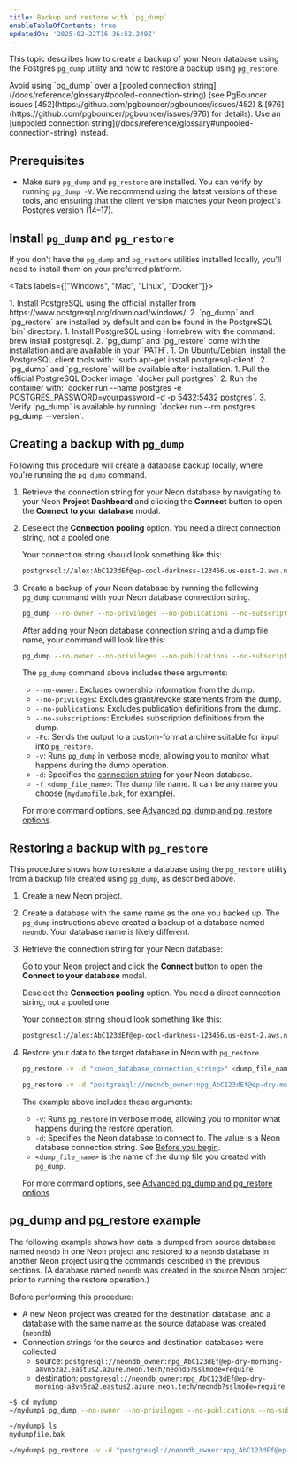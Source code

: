```yaml
---
title: Backup and restore with `pg_dump`
enableTableOfContents: true
updatedOn: '2025-02-22T16:36:52.249Z'
---
```


This topic describes how to create a backup of your Neon database using the Postgres `pg_dump` utility and how to restore a backup using `pg_restore`.

<Admonition type="important">
Avoid using `pg_dump` over a [pooled connection string](/docs/reference/glossary#pooled-connection-string) (see PgBouncer issues [452](https://github.com/pgbouncer/pgbouncer/issues/452) & [976](https://github.com/pgbouncer/pgbouncer/issues/976) for details). Use an [unpooled connection string](/docs/reference/glossary#unpooled-connection-string) instead.
</Admonition>

## Prerequisites

- Make sure `pg_dump` and `pg_restore` are installed. You can verify by running `pg_dump -V`. We recommend using the latest versions of these tools, and ensuring that the client version matches your Neon project's Postgres version (14–17).

## Install `pg_dump` and `pg_restore` 

If you don't have the `pg_dump` and `pg_restore` utilities installed locally, you'll need to install them on your preferred platform.

<Tabs labels={["Windows", "Mac", "Linux", "Docker"]}>

<TabItem>
1. Install PostgreSQL using the official installer from https://www.postgresql.org/download/windows/.
2. `pg_dump` and `pg_restore` are installed by default and can be found in the PostgreSQL `bin` directory.
</TabItem>

<TabItem>
1. Install PostgreSQL using Homebrew with the command: brew install postgresql.
2. `pg_dump` and `pg_restore` come with the installation and are available in your `PATH`.
</TabItem>

<TabItem>
1. On Ubuntu/Debian, install the PostgreSQL client tools with: `sudo apt-get install postgresql-client`.
2. `pg_dump` and `pg_restore` will be available after installation.
</TabItem>

<TabItem>
1. Pull the official PostgreSQL Docker image: `docker pull postgres`.
2. Run the container with: `docker run --name postgres -e POSTGRES_PASSWORD=yourpassword -d -p 5432:5432 postgres`.
3. Verify `pg_dump` is available by running: `docker run --rm postgres pg_dump --version`.
</TabItem>

</Tabs>

## Creating a backup with `pg_dump`

Following this procedure will create a database backup locally, where you're running the `pg_dump` command.  

1. Retrieve the connection string for your Neon database by navigating to your Neon **Project Dashboard** and clicking the **Connect** button to open the **Connect to your database** modal.

2. Deselect the **Connection pooling** option. You need a direct connection string, not a pooled one.

    Your connection string should look something like this:

    ```bash shouldWrap
    postgresql://alex:AbC123dEf@ep-cool-darkness-123456.us-east-2.aws.neon.tech/neondb?sslmode=require
    ```

3. Create a backup of your Neon database by running the following `pg_dump` command with your Neon database connection string.

    ```bash shouldWrap
    pg_dump --no-owner --no-privileges --no-publications --no-subscriptions -Fc -v -d "<neon_database_connection_string>" -f <dump_file_name>
    ```

    After adding your Neon database connection string and a dump file name, your command will look like this:

    ```bash shouldWrap
    pg_dump --no-owner --no-privileges --no-publications --no-subscriptions -Fc -v -d "postgresql://neondb_owner:npg_AbC123dEf@ep-dry-morning-a8vn5za2.eastus2.azure.neon.tech/neondb?sslmode=require" -f mydatabase.bak
    ```

    The `pg_dump` command above includes these arguments:

    - `--no-owner`: Excludes ownership information from the dump.
    - `--no-privileges`: Excludes grant/revoke statements from the dump.
    - `--no-publications`: Excludes publication definitions from the dump.
    - `--no-subscriptions`: Excludes subscription definitions from the dump.
    - `-Fc`: Sends the output to a custom-format archive suitable for input into `pg_restore`.
    - `-v`: Runs `pg_dump` in verbose mode, allowing you to monitor what happens during the dump operation.
    - `-d`: Specifies the [connection string](https://www.postgresql.org/docs/current/libpq-connect.html#LIBPQ-CONNSTRING) for your Neon database.
    - `-f <dump_file_name>`: The dump file name. It can be any name you choose (`mydumpfile.bak`, for example).

    For more command options, see [Advanced pg_dump and pg_restore options](#advanced-pgdump-and-pgrestore-options).

## Restoring a backup with `pg_restore`

This procedure shows how to restore a database using the `pg_restore` utility from a backup file created using `pg_dump`, as described above.

1. Create a new Neon project.
2. Create a database with the same name as the one you backed up. The `pg_dump` instructions above created a backup of a database named `neondb`. Your database name is likely different.
3. Retrieve the connection string for your Neon database:

    Go to your Neon project and click the **Connect** button to open the **Connect to your database** modal.

    Deselect the **Connection pooling** option. You need a direct connection string, not a pooled one.

    Your connection string should look something like this:

    ```bash shouldWrap
    postgresql://alex:AbC123dEf@ep-cool-darkness-123456.us-east-2.aws.neon.tech/neondb?sslmode=require
    ```

4. Restore your data to the target database in Neon with `pg_restore`.

    ```bash shouldWrap
    pg_restore -v -d "<neon_database_connection_string>" <dump_file_name>
    ```

    ```bash shouldWrap
    pg_restore -v -d "postgresql://neondb_owner:npg_AbC123dEf@ep-dry-morning-a8vn5za2.eastus2.azure.neon.tech/neondb?sslmode=require" mydatabase.bak
    ```

    The example above includes these arguments:

    - `-v`: Runs `pg_restore` in verbose mode, allowing you to monitor what happens during the restore operation.
    - `-d`: Specifies the Neon database to connect to. The value is a Neon database connection string. See [Before you begin](#before-you-begin).
    - `<dump_file_name>` is the name of the dump file you created with `pg_dump`.

    For more command options, see [Advanced pg_dump and pg_restore options](#advanced-pgdump-and-pgrestore-options).

## pg_dump and pg_restore example

The following example shows how data is dumped from source database named `neondb` in one Neon project and restored to a `neondb` database in another Neon project using the commands described in the previous sections. (A database named `neondb` was created in the source Neon project prior to running the restore operation.)

Before performing this procedure:

- A new Neon project was created for the destination database, and a database with the same name as the source database was created (`neondb`)
- Connection strings for the source and destination databases were collected:
    - source: `postgresql://neondb_owner:npg_AbC123dEf@ep-dry-morning-a8vn5za2.eastus2.azure.neon.tech/neondb?sslmode=require`
    - destination: `postgresql://neondb_owner:npg_AbC123dEf@ep-dry-morning-a8vn5za2.eastus2.azure.neon.tech/neondb?sslmode=require`

```bash shouldWrap
~$ cd mydump
~/mydump$ pg_dump --no-owner --no-privileges --no-publications --no-subscriptions -Fc -v -d "postgresql://neondb_owner:npg_AbC123dEf@ep-dry-morning-a8vn5za2.eastus2.azure.neon.tech/neondb?sslmode=require" -f mydatabase.bak

~/mydump$ ls
mydumpfile.bak

~/mydump$ pg_restore -v -d "postgresql://neondb_owner:npg_AbC123dEf@ep-dry-morning-a8vn5za2.eastus2.azure.neon.tech/neondb?sslmode=require" mydatabase.bak
```